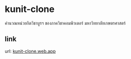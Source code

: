 # kunit-clone
คำนวณหน่วยกิตวิชาบูรฯ ของภาควิชาคอมพิวเตอร์ มหาวิทยาลัยเกษตรศาสตร์
## link
url: [kunit-clone.web.app](https://kunit-clone.web.app)
